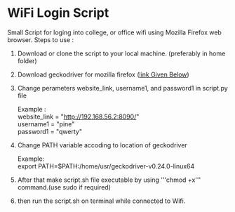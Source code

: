 # WiFi Login Script

Small Script for loging into college, or office wifi using Mozilla Firefox web browser. Steps to use :

1. Download or clone the script to your local machine. (preferably in home folder)

2. Download geckodriver for mozilla firefox ([link Given Below][1])

3. Change perameters website_link, username1, and password1 in script.py file  

   Example :  
   website_link = "http://192.168.56.2:8090/"  
   username1 = "pine"  
   password1 = "qwerty"  

4. Change PATH variable accoding to location of geckodriver  

   Example:  
   export PATH=$PATH:/home/usr/geckodriver-v0.24.0-linux64

5. After that make script.sh file executable by using '''chmod +x''' command.(use sudo if required)

6. then run the script.sh on terminal while connected to Wifi.

[1]: https://github.com/mozilla/geckodriver
